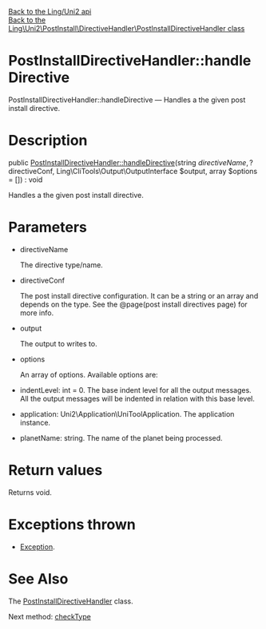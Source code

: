 [Back to the Ling/Uni2 api](https://github.com/lingtalfi/Uni2/blob/master/doc/api/Ling/Uni2.md)<br>
[Back to the Ling\Uni2\PostInstall\DirectiveHandler\PostInstallDirectiveHandler class](https://github.com/lingtalfi/Uni2/blob/master/doc/api/Ling/Uni2/PostInstall/DirectiveHandler/PostInstallDirectiveHandler.md)


PostInstallDirectiveHandler::handleDirective
================



PostInstallDirectiveHandler::handleDirective — Handles a the given post install directive.




Description
================


public [PostInstallDirectiveHandler::handleDirective](https://github.com/lingtalfi/Uni2/blob/master/doc/api/Ling/Uni2/PostInstall/DirectiveHandler/PostInstallDirectiveHandler/handleDirective.md)(string $directiveName, ?$directiveConf, Ling\CliTools\Output\OutputInterface $output, array $options = []) : void




Handles a the given post install directive.




Parameters
================


- directiveName

    The directive type/name.

- directiveConf

    The post install directive configuration.
It can be a string or an array and depends on the type.
See the @page(post install directives page) for more info.

- output

    The output to writes to.

- options

    An array of options.
Available options are:
- indentLevel: int = 0. The base indent level for all the output messages.
All the output messages will be indented in relation with this base level.
- application: Uni2\Application\UniToolApplication. The application instance.
- planetName: string. The name of the planet being processed.


Return values
================

Returns void.


Exceptions thrown
================

- [Exception](http://php.net/manual/en/class.exception.php).&nbsp;







See Also
================

The [PostInstallDirectiveHandler](https://github.com/lingtalfi/Uni2/blob/master/doc/api/Ling/Uni2/PostInstall/DirectiveHandler/PostInstallDirectiveHandler.md) class.

Next method: [checkType](https://github.com/lingtalfi/Uni2/blob/master/doc/api/Ling/Uni2/PostInstall/DirectiveHandler/PostInstallDirectiveHandler/checkType.md)<br>

